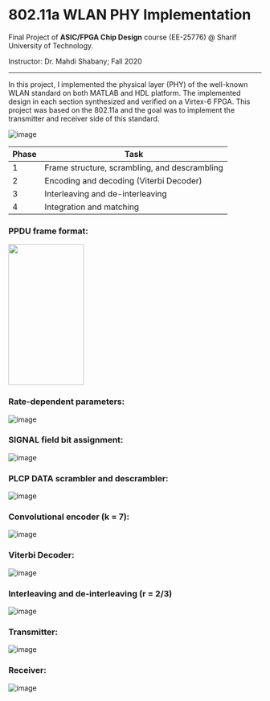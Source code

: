 # 802.11a WLAN PHY Implementation

Final Project of **ASIC/FPGA Chip Design** course (EE-25776) @ Sharif University of Technology.

Instructor: Dr. Mahdi Shabany; Fall 2020

---

In this project, I implemented the physical layer (PHY) of the well-known WLAN standard on both MATLAB and HDL platform. The implemented design in each section synthesized and verified on a Virtex-6 FPGA. This project was based on the 802.11a and the goal was to implement the transmitter and receiver side of this standard.

![image](https://user-images.githubusercontent.com/94138466/154808659-5b998afa-669d-450a-bc04-808cc2bdbb4b.png)

| Phase | Task 
| --------------- | --------------- 
| 1 | Frame structure, scrambling, and descrambling
| 2 | Encoding and decoding (Viterbi Decoder)
| 3 | Interleaving and de-interleaving
| 4 | Integration and matching

### PPDU frame format:
<img src="https://user-images.githubusercontent.com/94138466/154808730-dbb9f8c5-799f-4f18-a947-b7fd49901b3f.png" width="150" height="280">

### Rate-dependent parameters:
![image](https://user-images.githubusercontent.com/94138466/154808766-c94a9843-a293-4e92-869b-cb7d3103be96.png)

### SIGNAL field bit assignment:
![image](https://user-images.githubusercontent.com/94138466/154808772-e60442fc-f2e0-4704-aa0f-0055e2fe4cfb.png)

### PLCP DATA scrambler and descrambler:
![image](https://user-images.githubusercontent.com/94138466/154808787-454d5eb1-12c7-4341-acc7-3166e596886c.png)

### Convolutional encoder (k = 7):
![image](https://user-images.githubusercontent.com/94138466/154808821-2f140366-07e3-4c3b-9e87-746e116f3d0c.png)

### Viterbi Decoder:
![image](https://user-images.githubusercontent.com/94138466/154808894-9c6338d6-4492-4200-90b5-3a17bd9b4b0a.png)

### Interleaving and de-interleaving (r = 2/3)
![image](https://user-images.githubusercontent.com/94138466/154808947-3561ed04-a02d-49a9-a412-1384a5969634.png)

### Transmitter:
![image](https://user-images.githubusercontent.com/94138466/154809003-f8bd767a-fa54-4a1e-878c-33ebd9ace6ab.png)

### Receiver:
![image](https://user-images.githubusercontent.com/94138466/154809009-a0cd4afd-0451-4ede-8f3b-d4ea7787bd17.png)



